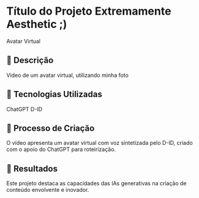 # Título do Projeto Extremamente Aesthetic ;)
Avatar Virtual

## 📒 Descrição
Video de um avatar virtual, utilizando minha foto

## 🤖 Tecnologias Utilizadas

 ChatGPT
 D-ID

## 🧐 Processo de Criação
O vídeo apresenta um avatar virtual com voz sintetizada pelo D-ID, criado com o apoio do ChatGPT para roteirização. 

## 🚀 Resultados

Este projeto destaca as capacidades das IAs generativas na criação de conteúdo envolvente e inovador.



